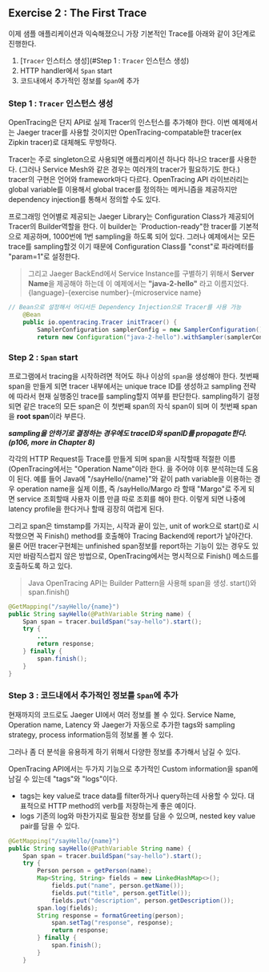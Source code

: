 ## Exercise 2 : The First Trace

이제 샘플 애플리케이션과 익숙해졌으니 가장 기본적인 Trace를 아래와 같이 3단계로 진행한다. 

 1. [`Tracer` 인스터스 생성](#Step 1 : `Tracer` 인스턴스 생성)
 2. HTTP handler에서 `Span` start
 3. 코드내에서 추가적인 정보를 `Span`에 추가


 ### Step 1 : `Tracer` 인스턴스 생성

OpenTracing은 단지 API로 실제 Tracer의 인스턴스를 추가해야 한다. 이번 예제에서는 Jaeger tracer를 사용할 것이지만 OpenTracing-compatable한 tracer(ex Zipkin tracer)로 대체해도 무방하다.  

Tracer는 주로 singleton으로 사용되면 애플리케이션 하나다 하나으 tracer를 사용한다. (그러나 Service Mesh와 같은 경우는 여러개의 tracer가 필요하기도 한다.) tracer의 구현은 언어와 framework마다 다르다. OpenTracing API 라이브러리는 global variable를 이용해서 global tracer를 정의하는 메커니즘을 제공하지만 dependency injection를 통해서 정의할 수도 있다. 

프로그래밍 언어별로 제공되는 Jaeger Library는 Configuration Class가 제공되어 Tracer의 Builder역할을 한다. 이 builder는 `Production-ready"한 tracer를 기본적으로 제공하며, 1000번에 1번 sampling을 하도록 되어 있다. 그러나 예제에서는 모든 trace를 sampling할것 이기 때문에 Configuration Class를 "const"로 파라메터를 "param=1"로 설정한다. 

>그리고 Jaeger BackEnd에서 Service Instance를 구별하기 위해서 **Server Name**을 제공해야 하는데 이 예제에서는 **"java-2-hello"** 라고 이름지었다.
> {language}-{exercise number}-{microservice name}

```java
// Bean으로 설정해서 어디서든 Dependency Injection으로 Tracer를 사용 가능
    @Bean
    public io.opentracing.Tracer initTracer() {
        SamplerConfiguration samplerConfig = new SamplerConfiguration().withType("const").withParam(1);
        return new Configuration("java-2-hello").withSampler(samplerConfig).withReporter(reporterConfig).getTracer();
```

 ### Step 2 : `Span` start 

 프로그램에서 tracing을 시작하려면 적어도 하나 이상의 `span`을 생성해야 한다.  첫번째 span을 만들게 되면 tracer 내부에서는 unique trace ID를 생성하고 sampling 전략에 따라서 현재 실행중인 trace를 sampling할지 여부를 판단한다. sampling하기 걸정되면 같은 trace의 모든 span은 이 첫번째 span의 자식 span이 되며 이 첫번째 span을 **root span**이라 부른다. 

***sampling을 안하기로 결정하는 경우에도 traceID와 spanID를 propagate한다. (p106,  more in Chapter 8)***

각각의 HTTP Request등 Trace를 만들게 되며 span을 시작할때 적절한 이름(OpenTracing에서는 "Operation Name"이라 한다. 을 주어야 이후 분석햐는데 도움이 된다. 예를 들어 Java에 "/sayHello/{name}"와 같이 path variable을 이용하는 경우  operation name을 실제 이름, 즉 /sayHello/Margo 라 할때 "Margo"로 주게 되면 service 조회할때 사용자 이름 만큼 따로 조회를 해야 한다. 이렇게 되면 나중에 latency profile을 한다거나 할때 굉장히 여럽게 된다. 

그리고 span은 timstamp를 가지는, 시작과 끝이 있는, unit of work으로 start()로 시작했으면 꼭 Finish() method를 호출해야 Tracing Backend에 report가 날아간다. 물론 어떤 tracer구현체는 unfinished span정보를 report하는 기능이 있는 경우도 있지만 바람직스럽지 않은 방법으로, OpenTracing에서는 명시적으로 Finish() 메소드를 호출하도록 하고 있다. 


> Java OpenTracing API는 Builder Pattern을 사용해 span을 생성.
> start()와 span.finish()
```java
@GetMapping("/sayHello/{name}")
public String sayHello(@PathVariable String name) {
    Span span = tracer.buildSpan("say-hello").start();
    try {
        ...
        return response;
    } finally {
        span.finish();
    }
}

```

 ### Step 3 : 코드내에서 추가적인 정보를 `Span`에 추가
 현재까지의 코드로도 Jaeger UI에서 여러 정보를 볼 수 있다.
 Service Name, Operation name, Latency 와 Jaeger가 자동으로 추가한 tags와 sampling strategy, process information등의 정보롤 볼 수 있다.

 그러나 좀 더 분석을 유용하게 하기 위해서 다양한 정보를 추가해서 남길 수 있다. 
 
 OpenTracing API에서는 두가지 기능으로 추가적인 Custom information을 span에 남길 수 있는데 "tags"와 "logs"이다.
  - tags는 key value로 trace data를 filter하거나 query하는데 사용할 수 있다. 대표적으로 HTTP method의 verb를 저장하는게 좋은 예이다. 
  - logs 기존의 log와 마찬가지로 필요한 정보를 담을 수 있으며, nested key value pair를 담을 수 있다. 

```java
@GetMapping("/sayHello/{name}")
public String sayHello(@PathVariable String name) {
    Span span = tracer.buildSpan("say-hello").start();
    try {
        Person person = getPerson(name);
        Map<String, String> fields = new LinkedHashMap<>();
            fields.put("name", person.getName());
            fields.put("title", person.getTitle());
            fields.put("description", person.getDescription());
        span.log(fields);
        String response = formatGreeting(person);
            span.setTag("response", response);  
            return response;
        } finally {
            span.finish();
        }
    }
```


